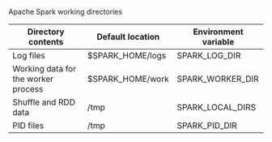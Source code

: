 Apache Spark working directories

|Directory contents   | Default location | Environment variable |
|---------------------|------------------|----------------------|
|Log files            | $SPARK_HOME/logs | SPARK_LOG_DIR        |
|Working data for the worker process   | $SPARK_HOME/work | SPARK_WORKER_DIR     |
|Shuffle and RDD data | /tmp             | SPARK_LOCAL_DIRS     |
| PID files           | /tmp             | SPARK_PID_DIR        |
